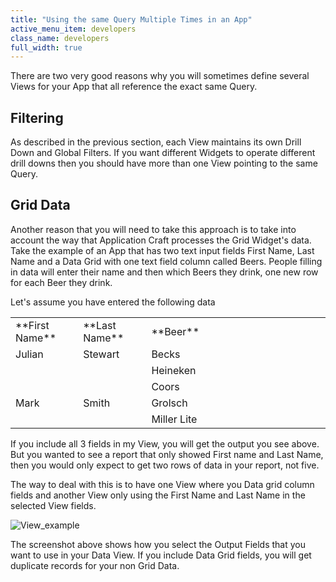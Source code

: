 ```yaml
---
title: "Using the same Query Multiple Times in an App"
active_menu_item: developers
class_name: developers
full_width: true
---
```



There are two very good reasons why you will sometimes define several Views for your App that all reference the exact same Query.

## Filtering

As described in the previous section, each View maintains its own Drill Down and Global Filters. If you want different Widgets to operate different drill downs then you should have more than one View pointing to the same Query.

## Grid Data

Another reason that you will need to take this approach is to take into account the way that Application Craft processes the Grid Widget's data. Take the example of an App that has two text input fields First Name, Last Name and a Data Grid with one text field column called Beers. People filling in data will enter their name and then which Beers they drink, one new row for each Beer they drink.

Let's assume you have entered the following data

<table>
<tr>
<td width="97">
**First Name**

</td>
<td width="17">
</td>
<td width="94">
**Last Name**

</td>
<td width="24">
</td>
<td width="928">
**Beer**

</td>
</tr>
<tr>
<td width="97">
Julian

</td>
<td width="17">
</td>
<td width="94">
Stewart

</td>
<td width="24">
</td>
<td width="928">
Becks

</td>
</tr>
<tr>
<td width="97">
</td>
<td width="17">
</td>
<td width="94">
</td>
<td width="24">
</td>
<td width="928">
Heineken

</td>
</tr>
<tr>
<td width="97">
</td>
<td width="17">
</td>
<td width="94">
</td>
<td width="24">
</td>
<td width="928">
Coors

</td>
</tr>
<tr>
<td width="97">
Mark

</td>
<td width="17">
</td>
<td width="94">
Smith

</td>
<td width="24">
</td>
<td width="928">
Grolsch

</td>
</tr>
<tr>
<td width="97">
</td>
<td width="17">
</td>
<td width="94">
</td>
<td width="24">
</td>
<td width="928">
Miller Lite

</td>
</tr>
</table>

If you include all 3 fields in my View, you will get the output you see above. But you wanted to see a report that only showed First name and Last Name, then you would only expect to get two rows of data in your report, not five.

The way to deal with this is to have one View where you Data grid column fields and another View only using the First Name and Last Name in the selected View fields.

![View\_example](/img/docs/view_example.zoom60.png)

The screenshot above shows how you select the Output Fields that you want to use in your Data View. If you include Data Grid fields, you will get duplicate records for your non Grid Data.

